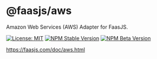 # @faasjs/aws

Amazon Web Services (AWS) Adapter for FaasJS.

[![License: MIT](https://img.shields.io/npm/l/@faasjs/aws.svg)](https://github.com/faasjs/faasjs/blob/main/packages/faasjs/aws/LICENSE)
[![NPM Stable Version](https://img.shields.io/npm/v/@faasjs/aws/stable.svg)](https://www.npmjs.com/package/@faasjs/aws)
[![NPM Beta Version](https://img.shields.io/npm/v/@faasjs/aws/beta.svg)](https://www.npmjs.com/package/@faasjs/aws)

https://faasjs.com/doc/aws.html
